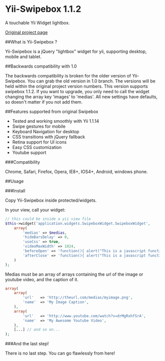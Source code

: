 Yii-Swipebox 1.1.2
================================

A touchable Yii Widget lightbox.

[Original project page](http://brutaldesign.github.com/swipebox)

##What is Yii-Swipebox ?

Yii-Swipebox is a jQuery "lightbox" widget for yii, supporting desktop, mobile and tablet.

##Backwards compatibility with 1.0

The backwards compatibility is broken for the older version of Yii-Swipebox. You can grab the old version in 1.0 branch.
The versions will be held within the original project version numbers. This version supports swipebox 1.1.2.
If you want to upgrade, you only need to call the widget changing the array key 'images' to 'medias'.
All new settings have defaults, so doesn't matter if you not add them.

##Features supported from original Swipebox

- Tested and working smoothly with Yii 1.1.14
- Swipe gestures for mobile
- Keyboard Navigation for desktop
- CSS transitions with jQuery fallback
- Retina support for UI icons
- Easy CSS customization
- Youtube support

###Compatibility

Chrome, Safari, Firefox, Opera, IE8+, IOS4+, Android, windows phone.

##Usage

###Install

Copy Yii-Swipebox inside protected/widgets.

In your view, call your widget:

```php
// this could be inside a yii view file
$this->widget('application.widgets.SwipeboxWidget.SwipeboxWidget', 
	array(
		'medias' => $medias, 
		'hideBarsDelay' => 0, 
		'useCss' => true,
		'videoMaxWidth' => 1024,
		'beforeOpen' => 'function(){ alert("This is a javascript function called before opening Yii-Swipebox!"); }',
		'afterClose' => 'function(){ alert("This is a javascript function called after closing Yii-Swipebox!");  }'
	)
); 
```
Medias must be an array of arrays containing the url of the image or youtube video, and the caption of it.
```php
array(
	array(
		'url' 	=> 'http://theurl.com/medias/myimage.png',
		'name' 	=> 'My Image Caption',
	),
	array(
		'url' 	=> 'http://www.youtube.com/watch?v=drMgRxhfSrA',
		'name' 	=> 'My Awesome Youtube Video',
	),
	[...] // and so on...
);
```
###And the last step!

There is no last step.
You can go flawlessly from here!

